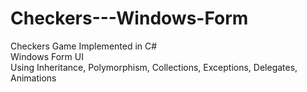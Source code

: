 # Checkers---Windows-Form
Checkers Game Implemented in C# </br>
Windows Form UI </br>
Using Inheritance, Polymorphism, Collections, Exceptions, Delegates, Animations
